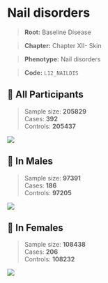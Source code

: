 # Nail disorders

> **Root:** Baseline Disease  

> **Chapter:** Chapter XII- Skin  

> **Phenotype:** Nail disorders  

> **Code:** `L12_NAILDIS`

## 🧪 All Participants  
> Sample size: **205829**  
> Cases: **392**  
> Controls: **205437**
<img src="/Disease/Figures/ALL/Incidence/L12_NAILDIS.png"/>
<CsvTable src="/Disease_Data/ALL/Incidence/COX_L12_NAILDIS.csv" label="🔍 View full results" />

## 👨 In Males  
> Sample size: **97391**  
> Cases: **186**  
> Controls: **97205**
<img src="/Disease/Figures/Male/Incidence/L12_NAILDIS.png"/>
<CsvTable src="/Disease_Data/Male/Incidence/COX_L12_NAILDIS.csv" label="🔍 View full results" />

## 👩 In Females  
> Sample size: **108438**  
> Cases: **206**  
> Controls: **108232**
<img src="/Disease/Figures/Female/Incidence/L12_NAILDIS.png"/>
<CsvTable src="/Disease_Data/Female/Incidence/COX_L12_NAILDIS.csv" label="🔍 View full results" />
